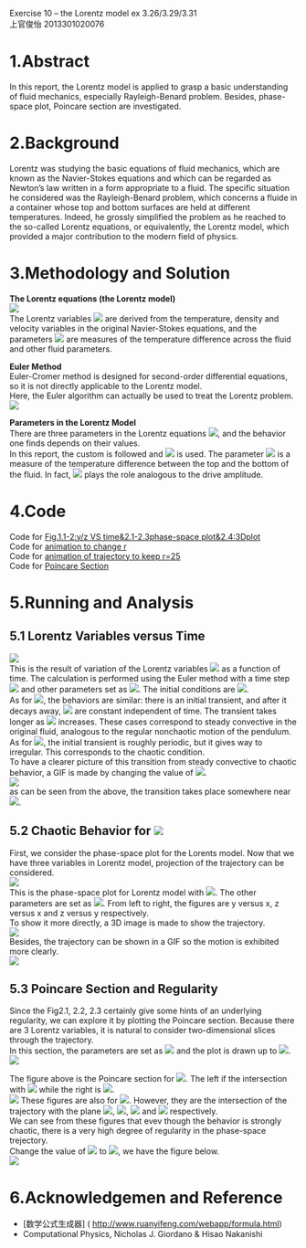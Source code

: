 Exercise 10 – the Lorentz model ex 3.26/3.29/3.31   
上官俊怡 2013301020076
# 1.Abstract    
In this report, the Lorentz model is applied to grasp a basic understanding of fluid mechanics, especially Rayleigh-Benard problem. Besides, phase-space plot, Poincare section are investigated.  

# 2.Background    
Lorentz was studying the basic equations of fluid mechanics, which are known as the Navier-Stokes equations and which can be regarded as Newton’s law written in a form appropriate to a fluid. The specific situation he considered was the Rayleigh-Benard problem, which concerns a fluide in a container whose top and bottom surfaces are held at different temperatures. Indeed, he grossly simplified the problem as he reached to the so-called Lorentz equations, or equivalently, the Lorentz model, which provided a major contribution to the modern field of physics.  

# 3.Methodology and Solution
**The Lorentz equations (the Lorentz model)**  
<img src="http://chart.googleapis.com/chart?cht=tx&chl=%5C%5C%5Cfrac%7Bdx%7D%7Bdt%7D%3D%5Csigma%20(y-x)%0A%5C%5C%5Cfrac%7Bdy%7D%7Bdt%7D%3D-xz%2Brx-y%0A%5C%5C%5Cfrac%7Bdz%7D%7Bdt%7D%3Dxy-bz" style="border:none;" />  
The Lorentz variables <img src="http://chart.googleapis.com/chart?cht=tx&chl=x%2C%20y%2C%20z" style="border:none;" /> are derived from the temperature, density and velocity variables in the original Navier-Stokes equations, and the parameters <img src="http://chart.googleapis.com/chart?cht=tx&chl=%5Csigma%20%2C%20r%2C%20b" style="border:none;" /> are measures of the temperature difference across the fluid and other fluid parameters. 

**Euler Method**  
Euler-Cromer method is designed for second-order differential equations, so it is not directly applicable to the Lorentz model.  
Here, the Euler algorithm can actually be used to treat the Lorentz problem.  
<img src="http://chart.googleapis.com/chart?cht=tx&chl=%5C%5Cx_%7Bi%2B1%7D%3Dx_i%2B%5Csigma%20(y_i-x_i)dt%0A%5C%5Cy_%7Bi%2B1%7D%3Dy_i%2B(-x_iz_i%2Brx_i-y_i)dt%0A%5C%5Cz_%7Bi%2B1%7D%3Dz_i%2B(x_iy_i-bz_i)dt%0A" style="border:none;" />    

**Parameters in the Lorentz Model**  
There are three parameters in the Lorentz equations <img src="http://chart.googleapis.com/chart?cht=tx&chl=%5Csigma%2Cb%2Cr" style="border:none;" />, and the behavior one finds depends on their values.  
In this report, the custom is followed and <img src="http://chart.googleapis.com/chart?cht=tx&chl=%5Csigma%3D10%2Cb%3D8%2F3" style="border:none;" /> is used. The parameter <img src="http://chart.googleapis.com/chart?cht=tx&chl=r" style="border:none;" /> is a measure of the temperature difference between the top and the bottom of the fluid. In fact, <img src="http://chart.googleapis.com/chart?cht=tx&chl=r" style="border:none;" /> plays the role analogous to the drive amplitude.

# 4.Code  
Code for [Fig.1.1-2:y/z VS time&2.1-2.3phase-space plot&2.4:3Dplot](https://github.com/JunyiShangguan/computationalphysics_N2013301020076/blob/master/ex10_ch3.26/10.1.py)  
Code for [animation to change r](https://github.com/JunyiShangguan/computationalphysics_N2013301020076/blob/master/ex10_ch3.26/10.1change_r.py)  
Code for [animation of trajectory to keep r=25](https://github.com/JunyiShangguan/computationalphysics_N2013301020076/blob/master/ex10_ch3.26/10.2keep_r%3D25.py)  
Code for [Poincare Section](https://github.com/JunyiShangguan/computationalphysics_N2013301020076/blob/master/ex10_ch3.26/10.3poincare.py)  

# 5.Running and Analysis
## 5.1 Lorentz Variables versus Time 
![](https://github.com/JunyiShangguan/computationalphysics_N2013301020076/blob/master/ex10_ch3.26/figure_1.png)  
This is the result of variation of the Lorentz variables <img src="http://chart.googleapis.com/chart?cht=tx&chl=y,z" style="border:none;" /> as a function of time.  The calculation is performed using the Euler method with a time step <img src="http://chart.googleapis.com/chart?cht=tx&chl=dt%3D0.0001" style="border:none;" /> and other parameters set as <img src="http://chart.googleapis.com/chart?cht=tx&chl=%5Csigma%3D10%2Cb%3D8%2F3" style="border:none;" />. The initial conditions are <img src="http://chart.googleapis.com/chart?cht=tx&chl=x_0%3D1%2Cy_0%3D0%2Cz_0%3D0" style="border:none;" />.  
As for <img src="http://chart.googleapis.com/chart?cht=tx&chl=r%3D5%2C10%2C15" style="border:none;" />,  the behaviors are similar: there is an initial transient, and after it decays away, <img src="http://chart.googleapis.com/chart?cht=tx&chl=y,z" style="border:none;" /> are constant independent of time.  The transient takes longer as <img src="http://chart.googleapis.com/chart?cht=tx&chl=r" style="border:none;" /> increases. These cases correspond to steady convective in the original fluid, analogous to the regular nonchaotic motion of the pendulum.  
As for <img src="http://chart.googleapis.com/chart?cht=tx&chl=r%3D25" style="border:none;" />, the initial transient is roughly periodic, but it gives way to irregular. This corresponds to the chaotic condition.  
To have a clearer picture of this transition from steady convective to chaotic behavior, a GIF is made by changing the value of <img src="http://chart.googleapis.com/chart?cht=tx&chl=r" style="border:none;" />.  
![](https://github.com/JunyiShangguan/computationalphysics_N2013301020076/blob/master/ex10_ch3.26/figure1.change_r.gif)  
as can be seen from the above, the transition takes place somewhere near <img src="http://chart.googleapis.com/chart?cht=tx&chl=r%3D25" style="border:none;" />.  

## 5.2 Chaotic Behavior for <img src="http://chart.googleapis.com/chart?cht=tx&chl=r%3D25" style="border:none;" />
First, we consider the phase-space plot for the Lorents model. Now that we have three variables in Lorentz model, projection of the trajectory can be considered.  
![](https://github.com/JunyiShangguan/computationalphysics_N2013301020076/blob/master/ex10_ch3.26/figure_2.1.png)  
This  is the phase-space plot for Lorentz model with <img src="http://chart.googleapis.com/chart?cht=tx&chl=r%3D25" style="border:none;" />. The other parameters are set as <img src="http://chart.googleapis.com/chart?cht=tx&chl=x_0%3D1%2Cy_0%3D0%2Cz_0%3D0%2C%5Csigma%3D10%2Cb%3D8%2F3%2Cdt%3D0.0001%2CT%3D50" style="border:none;" />. From left to right, the figures are y versus x, z versus x and z versus y respectively.  
To show it more directly, a 3D image is made to show the trajectory.  
![](https://github.com/JunyiShangguan/computationalphysics_N2013301020076/blob/master/ex10_ch3.26/figure_2.4.png)  
Besides, the trajectory can be shown in a GIF so the motion is exhibited more clearly.  
![](https://github.com/JunyiShangguan/computationalphysics_N2013301020076/blob/master/ex10_ch3.26/keep_r%3D25.gif)  

## 5.3 Poincare Section and Regularity  
Since the Fig2.1, 2.2, 2.3 certainly give some hints of an underlying regularity, we can explore it by plotting the Poincare section. Because there are 3 Lorentz variables, it is natural to consider two-dimensional slices through the trajectory.  
In this section, the parameters are set as <img src="http://chart.googleapis.com/chart?cht=tx&chl=x_0%3D1%2Cy_0%3D0%2Cz_0%3D0%2C%5Csigma%3D10%2Cb%3D8%2F3%2Cdt%3D0.0001" style="border:none;" /> and the plot is drawn up to <img src="http://chart.googleapis.com/chart?cht=tx&chl=T%3D200" style="border:none;" />.  
![](https://github.com/JunyiShangguan/computationalphysics_N2013301020076/blob/master/ex10_ch3.26/figure_3.1.png)

The figure above is the Poincare section for <img src="http://chart.googleapis.com/chart?cht=tx&chl=r%3D25" style="border:none;" />. The left if the intersection with <img src="http://chart.googleapis.com/chart?cht=tx&chl=x%3D0" style="border:none;" /> while the right is <img src="http://chart.googleapis.com/chart?cht=tx&chl=y%3D0" style="border:none;" />.  
![](https://github.com/JunyiShangguan/computationalphysics_N2013301020076/blob/master/ex10_ch3.26/figure_3.3.png)
These figures are also for <img src="http://chart.googleapis.com/chart?cht=tx&chl=r%3D25" style="border:none;" />. However, they are the intersection of the trajectory with the plane <img src="http://chart.googleapis.com/chart?cht=tx&chl=x%3D2" style="border:none;" />, <img src="http://chart.googleapis.com/chart?cht=tx&chl=x%3D-2" style="border:none;" />, <img src="http://chart.googleapis.com/chart?cht=tx&chl=y%3D2" style="border:none;" /> and <img src="http://chart.googleapis.com/chart?cht=tx&chl=y%3D-2" style="border:none;" /> respectively.  
We can see from these figures that evev though the behavior is strongly chaotic, there is a very high degree of regularity in the phase-space trejectory.  
Change the value of <img src="http://chart.googleapis.com/chart?cht=tx&chl=r" style="border:none;" /> to <img src="http://chart.googleapis.com/chart?cht=tx&chl=r%3D35" style="border:none;" />, we have the figure below.  
![](https://github.com/JunyiShangguan/computationalphysics_N2013301020076/blob/master/ex10_ch3.26/figure_3.7.png)  


# 6.Acknowledgemen and Reference  
-  [数学公式生成器] ( http://www.ruanyifeng.com/webapp/formula.html)  
-  Computational Physics, Nicholas J. Giordano & Hisao Nakanishi  
